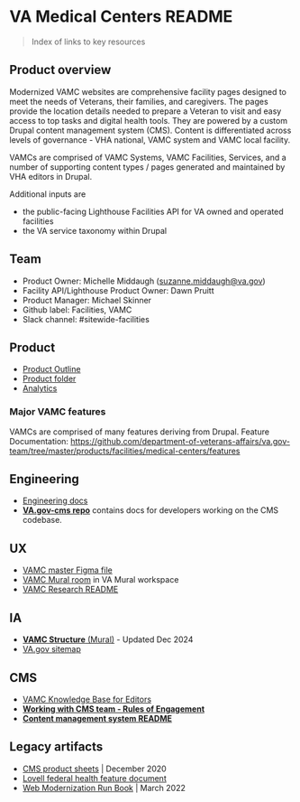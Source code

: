 # VA Medical Centers README 
>Index of links to key resources

## Product overview
Modernized VAMC websites are comprehensive facility pages designed to meet the needs of Veterans, their families, and caregivers. The pages provide the location details needed to prepare a Veteran to visit and easy access to top tasks and digital health tools. They are powered by a custom Drupal content management system (CMS). Content is differentiated across levels of governance - VHA national, VAMC system and VAMC local facility.

VAMCs are comprised of VAMC Systems, VAMC Facilities, Services, and a number of supporting content types / pages generated and maintained by VHA editors in Drupal.

Additional inputs are
- the public-facing Lighthouse Facilities API for VA owned and operated facilities
- the VA service taxonomy within Drupal

## Team
- Product Owner: Michelle Middaugh (suzanne.middaugh@va.gov)
- Facility API/Lighthouse Product Owner: Dawn Pruitt 
- Product Manager: Michael Skinner
- Github label: Facilities, VAMC
- Slack channel: #sitewide-facilities

## Product
- [Product Outline](https://github.com/department-of-veterans-affairs/va.gov-team/blob/master/products/facilities/medical-centers/product/vamc-product-brief.md#vamc-pages-product-outline)
- [Product folder](https://github.com/department-of-veterans-affairs/va.gov-team/blob/master/products/facilities/medical-centers/product/)
- [Analytics](https://github.com/department-of-veterans-affairs/va.gov-team/blob/master/products/facilities/medical-centers/analytics/)

### Major VAMC features
VAMCs are comprised of many features deriving from Drupal. 
Feature Documentation: https://github.com/department-of-veterans-affairs/va.gov-team/tree/master/products/facilities/medical-centers/features

## Engineering
- [Engineering docs](https://github.com/department-of-veterans-affairs/va.gov-team/tree/master/products/facilities/medical-centers/engineering)
- [**VA.gov-cms repo**](https://github.com/department-of-veterans-affairs/va.gov-cms) contains docs for developers working on the CMS codebase.

## UX
- [VAMC master Figma file](https://www.figma.com/design/ikCp2eOubIgbN1TwyEYIrN/VAMC-Master?node-id=1-6820&p=f&t=nuOdHl3WvmBlYXJD-0)
- [VAMC Mural room](https://app.mural.co/t/departmentofveteransaffairs9999/r/1582580020997) in VA Mural workspace
- [VAMC Research README](https://github.com/department-of-veterans-affairs/va.gov-team/tree/master/products/facilities/medical-centers/research#vamc-research-readme)

## IA 
* [**VAMC Structure** (Mural)](https://app.mural.co/t/departmentofveteransaffairs9999/m/departmentofveteransaffairs9999/1735240054295/6544293bd5824a39b7d041227275c301aa967146) - Updated Dec 2024
* [VA.gov sitemap](https://app.mural.co/t/departmentofveteransaffairs9999/m/departmentofveteransaffairs9999/1672351995789/71a5b7ba07995735d458df39e07a696f48a9be48?wid=7-1676676077721&sender=u0b235d03cbd64f7f93673243)

## CMS
- [VAMC Knowledge Base for Editors](https://prod.cms.va.gov/help/vamc)
- [**Working with CMS team - Rules of Engagement**](https://github.com/department-of-veterans-affairs/va.gov-team/blob/master/platform/cms/working-with-cms-team.md#working-with-cms-team)
- [**Content management system README**](https://github.com/department-of-veterans-affairs/va.gov-team/tree/master/platform/cms#content-management-system)



## Legacy artifacts
- [CMS product sheets](https://github.com/department-of-veterans-affairs/va.gov-team/blob/master/platform/cms/VA-CMS-Product-Sheets.pdf) | December 2020
- [Lovell federal health feature document](https://github.com/department-of-veterans-affairs/va.gov-team/blob/master/products/facilities/medical-centers/initiatives/2022-2023-lovell/lovell-initiative-brief.md)
- [Web Modernization Run Book](https://github.com/department-of-veterans-affairs/va.gov-team/blob/master/teams/vsa/teams/vamc/vamc_transition_documents/Web_Modernization_Run_Book.md) | March 2022



